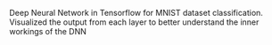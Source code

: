 Deep Neural Network in Tensorflow for MNIST dataset classification. Visualized the output from each layer to better understand the inner 
workings of the DNN
